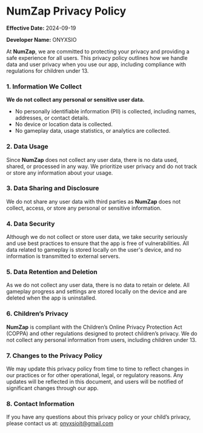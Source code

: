 # **NumZap Privacy Policy**

**Effective Date:** 2024-09-19

**Developer Name:** ONYXSIO

At **NumZap**, we are committed to protecting your privacy and providing a safe experience for all users. This privacy policy outlines how we handle data and user privacy when you use our app, including compliance with regulations for children under 13.

### **1. Information We Collect**

**We do not collect any personal or sensitive user data.**  
- No personally identifiable information (PII) is collected, including names, addresses, or contact details.
- No device or location data is collected.
- No gameplay data, usage statistics, or analytics are collected.

### **2. Data Usage**

Since **NumZap** does not collect any user data, there is no data used, shared, or processed in any way. We prioritize user privacy and do not track or store any information about your usage.

### **3. Data Sharing and Disclosure**

We do not share any user data with third parties as **NumZap** does not collect, access, or store any personal or sensitive information.

### **4. Data Security**

Although we do not collect or store user data, we take security seriously and use best practices to ensure that the app is free of vulnerabilities. All data related to gameplay is stored locally on the user's device, and no information is transmitted to external servers.

### **5. Data Retention and Deletion**

As we do not collect any user data, there is no data to retain or delete. All gameplay progress and settings are stored locally on the device and are deleted when the app is uninstalled.

### **6. Children’s Privacy**

**NumZap** is compliant with the Children’s Online Privacy Protection Act (COPPA) and other regulations designed to protect children’s privacy. We do not collect any personal information from users, including children under 13.

### **7. Changes to the Privacy Policy**

We may update this privacy policy from time to time to reflect changes in our practices or for other operational, legal, or regulatory reasons. Any updates will be reflected in this document, and users will be notified of significant changes through our app.

### **8. Contact Information**

If you have any questions about this privacy policy or your child’s privacy, please contact us at: onyxsioit@gmail.com  

